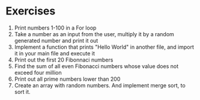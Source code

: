 # Exercises 
1. Print numbers 1-100 in a For loop  
2. Take a number as an input from the user, multiply it by a random generated number and print it out 
3. Implement a function that prints "Hello World" in another file, and import it in your main file and execute it  
4. Print out the first 20 Fibonnaci numbers
5. Find the sum of all even Fibonacci numbers whose value does not exceed four million
6. Print out all prime numbers lower than 200
7. Create an array with random numbers. And implement merge sort, to sort it.  
